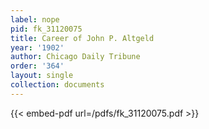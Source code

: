 ```yaml
---
label: nope
pid: fk_31120075
title: Career of John P. Altgeld
year: '1902'
author: Chicago Daily Tribune
order: '364'
layout: single
collection: documents
---
```



{{< embed-pdf url=/pdfs/fk_31120075.pdf >}}